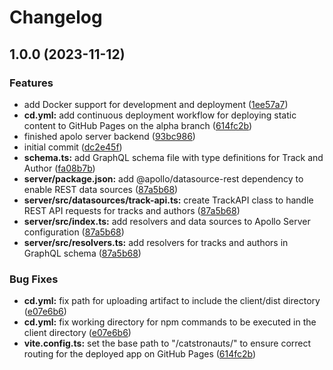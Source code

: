 # Changelog

## 1.0.0 (2023-11-12)


### Features

* add Docker support for development and deployment ([1ee57a7](https://github.com/vikyw89/catstronauts/commit/1ee57a7bb0ba2ae363cdc4d434368d3f05b3e94c))
* **cd.yml:** add continuous deployment workflow for deploying static content to GitHub Pages on the alpha branch ([614fc2b](https://github.com/vikyw89/catstronauts/commit/614fc2bb228cd1259072d1be7661278871198765))
* finished apolo server backend ([93bc986](https://github.com/vikyw89/catstronauts/commit/93bc98621d155fb84b67b0922d99dd16c3f41f26))
* initial commit ([dc2e45f](https://github.com/vikyw89/catstronauts/commit/dc2e45f4d7416fad6500494ac044395eff0211b9))
* **schema.ts:** add GraphQL schema file with type definitions for Track and Author ([fa08b7b](https://github.com/vikyw89/catstronauts/commit/fa08b7bef5cc40dacf0d1ccc1222cf549fdd0ad5))
* **server/package.json:** add @apollo/datasource-rest dependency to enable REST data sources ([87a5b68](https://github.com/vikyw89/catstronauts/commit/87a5b68a529bb63457187c37be320fda84534fc3))
* **server/src/datasources/track-api.ts:** create TrackAPI class to handle REST API requests for tracks and authors ([87a5b68](https://github.com/vikyw89/catstronauts/commit/87a5b68a529bb63457187c37be320fda84534fc3))
* **server/src/index.ts:** add resolvers and data sources to Apollo Server configuration ([87a5b68](https://github.com/vikyw89/catstronauts/commit/87a5b68a529bb63457187c37be320fda84534fc3))
* **server/src/resolvers.ts:** add resolvers for tracks and authors in GraphQL schema ([87a5b68](https://github.com/vikyw89/catstronauts/commit/87a5b68a529bb63457187c37be320fda84534fc3))


### Bug Fixes

* **cd.yml:** fix path for uploading artifact to include the client/dist directory ([e07e6b6](https://github.com/vikyw89/catstronauts/commit/e07e6b67065166806849678958a8f74b47eec8ee))
* **cd.yml:** fix working directory for npm commands to be executed in the client directory ([e07e6b6](https://github.com/vikyw89/catstronauts/commit/e07e6b67065166806849678958a8f74b47eec8ee))
* **vite.config.ts:** set the base path to "/catstronauts/" to ensure correct routing for the deployed app on GitHub Pages ([614fc2b](https://github.com/vikyw89/catstronauts/commit/614fc2bb228cd1259072d1be7661278871198765))
